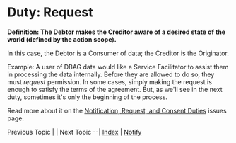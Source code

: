 # Duty: Request

**Definition: The Debtor makes the Creditor aware of a desired state of the world (defined by the action scope).**

In this case, the Debtor is a Consumer of data; the Creditor is the Originator.

Example: A user of DBAG data would like a Service Facilitator to assist them in processing the data internally. Before they are allowed to do so, they must *request* permission. In some cases, simply making the request is enough to satisfy the terms of the agreement. But, as we'll see in the next duty, sometimes it's only the beginning of the process.

Read more about it on the [Notification, Request, and Consent Duties](/w3c/market-data-odrl-profile/issues/6) issues page.

Previous Topic | | Next Topic
--| [Index](index.md) | [Notify](notify.md)
